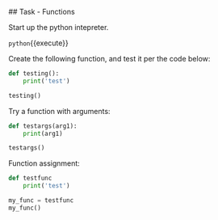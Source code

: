 ## Task - Functions

Start up the python intepreter.

`python`{{execute}}

Create the following function, and test it per the code below:

```python
def testing():
    print('test')

testing()
```

Try a function with arguments:

```python
def testargs(arg1):
    print(arg1)

testargs()
```

Function assignment:

```python
def testfunc
    print('test')

my_func = testfunc
my_func()
```

